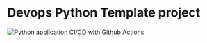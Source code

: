 # Devops Python Template project

[![Python application CI/CD with Github Actions](https://github.com/AbdullahMakhdoom/Devops-python/actions/workflows/cicd_python.yml/badge.svg)](https://github.com/AbdullahMakhdoom/Devops-python/actions/workflows/cicd_python.yml)

